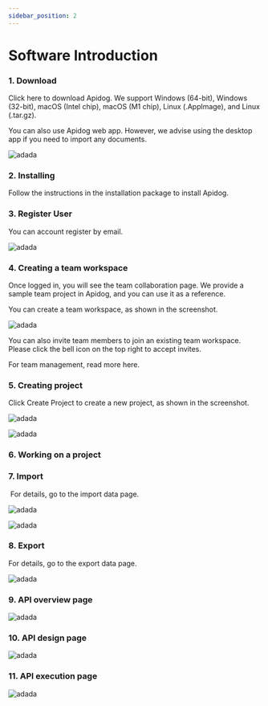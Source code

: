 ```yaml
---
sidebar_position: 2
---
```


# Software Introduction

### 1. Download

Click here to download Apidog. We support Windows (64-bit), Windows (32-bit), macOS (Intel chip), macOS (M1 chip), Linux (.Applmage), and Linux (.tar.gz).

You can also use Apidog web app. However, we advise using the desktop app if you need to import any documents.

![adada](./images/WX20220826-170905@2x.png)
### 2. Installing

Follow the instructions in the installation package to install Apidog.

### 3. Register User

You can account register by email.

![adada](./images/WX20220826-171446@2x.png)

### 4. Creating a team workspace

Once logged in, you will see the team collaboration page. We provide a sample team project in Apidog, and you can use it as a reference.

You can create a team workspace, as shown in the screenshot.

![adada](./images/WX20220831-163133@2x.png)

You can also invite team members to join an existing team workspace. Please click the bell icon on the top right to accept invites.

For team management, read more here.

### 5. Creating project

Click Create Project to create a new project, as shown in the screenshot.

![adada](./images/WX20220831-163251@2x.png)

![adada](./images/WX20220831-163311@2x.png)

### 6. Working on a project

### 7. Import

​ For details, go to the import data page.

![adada](./images/WX20220831-163616@2x.png)

![adada](./images/WX20220831-163637@2x.png)
### 8. Export

For details, go to the export data page.

![adada](./images/WX20220826-172605@2x.png)
### 9. API overview page

![adada](./images/WX20220826-164540@2x.png)
### 10. API design page

![adada](./images/WX20220826-164834@2x.png)
### 11. API execution page

![adada](./images/WX20220831-161802@2x.png)